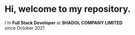 # Hi, welcome to my repository.

I'm __Full Stack Developer__ at __SHADOL COMPANY LIMITED__<br/>
since October 2021
